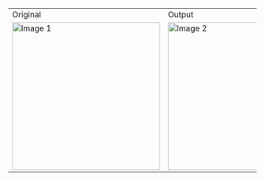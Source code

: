 <table>
   <tr>
      <td>
         Original
      </td>
      <td>
         Output
      </td>
   </tr>
    <tr>
        <td><img src="https://github.com/PurviChaurasia/OpenCV-Programs/assets/97350598/115c3888-ea49-4a9d-894b-007c59d1ac2f" alt="Image 1" width="300" height="300"></td>
        <td><img src="https://github.com/PurviChaurasia/OpenCV-Programs/assets/97350598/5f230ab6-6960-4e31-b9f7-8a47f3e3cb94" alt="Image 2" width="300" height="300"></td>
    </tr>
</table>
